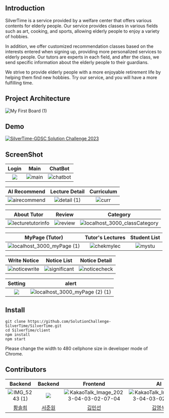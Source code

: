 
## Introduction

SilverTime is a service provided by a welfare center that offers various contents for elderly people. Our service provides classes in various fields such as art, cooking, and sports, allowing elderly people to enjoy a variety of hobbies.

In addition, we offer customized recommendation classes based on the interests entered when signing up, providing more personalized services to elderly people. Our tutors are experts in each field, and after the class, we send specific information about the elderly people to their guardians.

We strive to provide elderly people with a more enjoyable retirement life by helping them find new hobbies. Try our service, and you will have a more fulfilling time.

## Project Architecture

![My First Board (1)](https://user-images.githubusercontent.com/66052043/229367731-342bdd98-c654-41f1-95c5-64fff7e0f4a1.jpg)


## Demo

[![SilverTime-GDSC Solution Challenge 2023](https://img.youtube.com/vi/VwpFXwi23V8/0.jpg)](https://www.youtube.com/watch?v=VwpFXwi23V8)

## ScreenShot
| Login | Main | ChatBot |
|:----------: | :------------: | :------------: |
| ![](https://user-images.githubusercontent.com/66052043/229364292-7e5e4d98-63dc-4348-91d7-44a48e763fcd.png) |   ![main](https://user-images.githubusercontent.com/66052043/229364656-d091d9a2-be42-4ca2-bc03-df21fd3e9d44.png)| ![chatbot](https://user-images.githubusercontent.com/66052043/229364703-39b2688f-0201-4f78-819a-f368a344d346.png)

| AI Recommend | Lecture Detail | Curriculum |
|:----------: | :------------: | :------------: |
|![airecommend](https://user-images.githubusercontent.com/66052043/229365290-346bdc2a-e8cc-45ea-a6e1-590a39f92d01.png)|![detail (1)](https://user-images.githubusercontent.com/66052043/229391908-6ad8fb91-ff53-451e-9964-3c8864bbdcc2.png)|![curr](https://user-images.githubusercontent.com/66052043/229365339-e7bcc021-f07d-468b-a77b-5b46db870aca.png)|


| About Tutor | Review | Category  |
|:----------: | :------------: | :------------: |
![lecturetutorinfo](https://user-images.githubusercontent.com/66052043/229365365-49c2e5c8-8ea2-4d75-ba85-8de5bcc1a703.png) | ![review](https://user-images.githubusercontent.com/66052043/229365425-f809a7fa-93d9-441c-befb-eb7acb90e255.png)|![localhost_3000_classCategory](https://user-images.githubusercontent.com/66052043/229553171-eada11ac-1052-4cce-b6f3-ede0625bf165.png)|

| MyPage (Tutor) | Tutor's Lectures | Student List |
|:----------: | :------------: | :------------: |
|![localhost_3000_myPage (1)](https://user-images.githubusercontent.com/66052043/229365797-7239e923-4307-4e96-983b-973f65704228.png)|![chekmylec](https://user-images.githubusercontent.com/66052043/229365863-9f915c9d-1843-468e-a17c-89190b27bbaa.png)|![mystu](https://user-images.githubusercontent.com/66052043/229365874-c061cc62-77d6-4ecd-b529-8dea6adb952b.png)|


| Write Notice | Notice List | Notice Detail |
|:----------: | :------------: | :------------: |
|![noticewrite](https://user-images.githubusercontent.com/66052043/229365902-f167c99d-64a5-45a2-8bbc-0de457bbb6a3.png)|![significant](https://user-images.githubusercontent.com/66052043/229366005-3421a38f-714e-449a-9cda-05700403e6e4.png)|![noticecheck](https://user-images.githubusercontent.com/66052043/229365961-593aa181-6cfa-4f14-ba98-f5336984e97b.png)|

| Setting | alert | 
|:----------: | :------------: | 
|![](https://user-images.githubusercontent.com/66052043/229552651-0a40a1a7-3711-43c5-ae13-91b3abed2123.png)|![localhost_3000_myPage (2) (1)](https://user-images.githubusercontent.com/66052043/229366605-6baeed04-56e7-4522-a98f-16f3ef9bd89d.png)|





## Install

```
git clone https://github.com/SolutionChallenge-SilverTime/SilverTime.git
cd SilverTime/client
npm install
npm start
```
Please change the width to 480 cellphone size in developer mode of Chrome.

## Contributors
|Backend | Backend | Frontend |AI|
|:----------: | :------------: | :------------: |:------------: |
|![IMG_5243 (1)](https://user-images.githubusercontent.com/66052043/229368954-284ea82a-04a8-4968-9014-359ebca6da1e.jpg)|![](https://user-images.githubusercontent.com/66052043/229688969-6f89eb44-df2e-444d-a83e-a5dca970a60c.jpeg)|![KakaoTalk_Image_2023-04-03-02-07-04](https://user-images.githubusercontent.com/66052043/229369087-1aa4e209-41b1-43c2-99c7-c427a18598e6.jpeg)|![KakaoTalk_Image_2023-04-03-02-08-48](https://user-images.githubusercontent.com/66052043/229369091-c68a36b6-ac76-48b8-b0c7-1e697c41f684.png)|
|[황솔희](https://github.com/solhee-hwang)|[서준원](https://github.com/wnsdnjs70)|[김민선](https://github.com/CLM-BONNY)|[김영석](https://github.com/youngseok0)|


